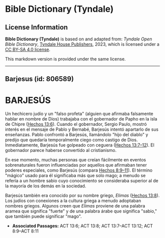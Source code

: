 # Bible Dictionary (Tyndale)

## License Information

**Bible Dictionary (Tyndale)** is based on and adapted from: _Tyndale Open Bible Dictionary_, [Tyndale House Publishers](https://tyndaleopenresources.com/), 2023, which is licensed under a [CC BY-SA 4.0 license](https://creativecommons.org/licenses/by-sa/4.0/legalcode.en).

This markdown version is provided under the same license.



--------------------------------

## Barjesus (id: 806589)

BARJESÚS
========

Un hechicero judío y un "falso profeta" (alguien que afirmaba falsamente hablar en nombre de Dios) trabajaba con el gobernador de Papho en la isla de Chipre ([Hechos 13:6](https://ref.ly/Acts13:6)). Cuando el gobernador, Sergio Paulo, mostró interés en el mensaje de Pablo y Bernabé, Barjesús intentó apartarlo de sus enseñanzas. Pablo confrontó a Barjesús, llamándolo "hijo del diablo" y predijo que quedaría temporalmente ciego como castigo de Dios. Inmediatamente, Barjesús fue golpeado con ceguera ([Hechos 13:7–12](https://ref.ly/Acts13:7-Acts13:12)). El gobernador parece haberse convertido al cristianismo.

En ese momento, muchas personas que creían fácilmente en eventos sobrenaturales fueron influenciadas por aquellos que afirmaban tener poderes especiales, como Barjesús (compara [Hechos 8:9–11](https://ref.ly/Acts8:9-Acts8:11)). El término "mágico" usado para él significaba más que solo mago; a menudo se refería a un hombre sabio cuyo conocimiento se consideraba superior al de la mayoría de los demás en la sociedad.

Barjesús también era conocido por su nombre griego, *Elimas* ([Hechos 13:8](https://ref.ly/Acts13:8)). Los judíos con conexiones a la cultura griega a menudo adoptaban nombres griegos. Algunos creen que *Elimas* proviene de una palabra aramea que significa "fuerte" y de una palabra árabe que significa "sabio," que también puede significar "mago".

* **Associated Passages:** ACT 13:6; ACT 13:8; ACT 13:7–ACT 13:12; ACT 8:9–ACT 8:11

